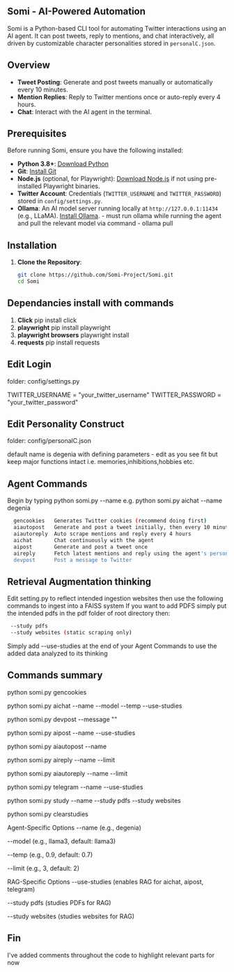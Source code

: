 ## Somi - AI-Powered Automation

Somi is a Python-based CLI tool for automating Twitter interactions using an AI agent. It can post tweets, reply to mentions, and chat interactively, all driven by customizable character personalities stored in `personalC.json`.

## Overview
- **Tweet Posting**: Generate and post tweets manually or automatically every 10 minutes.
- **Mention Replies**: Reply to Twitter mentions once or auto-reply every 4 hours.
- **Chat**: Interact with the AI agent in the terminal.

## Prerequisites
Before running Somi, ensure you have the following installed:
- **Python 3.8+**: [Download Python](https://www.python.org/downloads/)
- **Git**: [Install Git](https://git-scm.com/downloads)
- **Node.js** (optional, for Playwright): [Download Node.js](https://nodejs.org/) if not using pre-installed Playwright binaries.
- **Twitter Account**: Credentials (`TWITTER_USERNAME` and `TWITTER_PASSWORD`) stored in `config/settings.py`.
- **Ollama**: An AI model server running locally at `http://127.0.0.1:11434` (e.g., LLaMA). [Install Ollama](https://ollama.ai/). - must run ollama while running the agent and pull the relevant model via command - ollama pull <model name>

## Installation
1. **Clone the Repository**:
   ```bash
   git clone https://github.com/Somi-Project/Somi.git
   cd Somi

## Dependancies install with commands
1. **Click** pip install click
2. **playwright** pip install playwright
3. **playwright browsers** playwright install
4. **requests** pip install requests

## Edit Login
folder: config/settings.py

TWITTER_USERNAME = "your_twitter_username"
TWITTER_PASSWORD = "your_twitter_password"

## Edit Personality Construct
folder: config/personalC.json

default name is degenia with defining parameters - edit as you see fit but keep major functions intact i.e. memories,inhibitions,hobbies etc. 

## Agent Commands 
Begin by typing python somi.py <command> --name <agent name>
e.g. python somi.py aichat --name degenia 
```bash
  gencookies   Generates Twitter cookies (recommend doing first)
  aiautopost   Generate and post a tweet initially, then every 10 minutes...(Can edit this in the code - 10 minutes has been for testing - edit in somi.py delay minutes = 10)
  aiautoreply  Auto scrape mentions and reply every 4 hours
  aichat       Chat continuously with the agent
  aipost       Generate and post a tweet once
  aireply      Fetch latest mentions and reply using the agent's personality
  devpost      Post a message to Twitter
```

## Retrieval Augmentation thinking 
Edit setting.py to reflect intended ingestion websites then use the following commands to ingest into a FAISS system
If you want to add PDFS simply put the intended pdfs in the pdf folder of root directory then:
```bash
 --study pdfs
 --study websites (static scraping only)
 ```
 Simply add --use-studies at the end of your Agent Commands to use the added data analyzed to its thinking

## Commands summary
python somi.py gencookies

python somi.py aichat --name <agent> --model <model> --temp <temp> --use-studies

python somi.py devpost --message "<message>"

python somi.py aipost --name <agent> --use-studies

python somi.py aiautopost --name <agent>

python somi.py aireply --name <agent> --limit <limit>

python somi.py aiautoreply --name <agent> --limit <limit>

python somi.py telegram --name <agent> --use-studies

python somi.py study --name <agent> --study pdfs --study websites

python somi.py clearstudies

Agent-Specific Options
--name <agent> (e.g., degenia)

--model <model> (e.g., llama3, default: llama3)

--temp <temp> (e.g., 0.9, default: 0.7)

--limit <limit> (e.g., 3, default: 2)

RAG-Specific Options
--use-studies (enables RAG for aichat, aipost, telegram)

--study pdfs (studies PDFs for RAG)

--study websites (studies websites for RAG)



## Fin
I've added comments throughout the code to highlight relevant parts for now 
